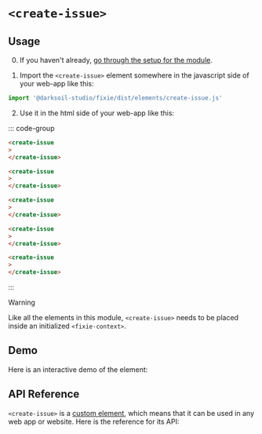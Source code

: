 # `<create-issue>`

## Usage

0. If you haven't already, [go through the setup for the module](/setup).

1. Import the `<create-issue>` element somewhere in the javascript side of your web-app like this:

```js
import '@darksoil-studio/fixie/dist/elements/create-issue.js'
```

2. Use it in the html side of your web-app like this:


::: code-group
```html [Lit]
<create-issue 
>
</create-issue>
```

```html [React]
<create-issue
>
</create-issue>
```

```html [Angular]
<create-issue
>
</create-issue>
```

```html [Vue]
<create-issue
>
</create-issue>
```

```html [Svelte]
<create-issue
>
</create-issue>
```
:::

> [!WARNING]
> Like all the elements in this module, `<create-issue>` needs to be placed inside an initialized `<fixie-context>`.

## Demo

Here is an interactive demo of the element:

<element-demo>
</element-demo>

<script setup>
import { onMounted } from "vue";
import { ProfilesClient, ProfilesStore } from '@darksoil-studio/profiles-zome';
import { demoProfiles, ProfilesZomeMock } from '@darksoil-studio/profiles-zome/dist/mocks.js';
import { decodeHashFromBase64 } from '@holochain/client';
import { render, html } from "lit";

import { FixieZomeMock, sampleIssue } from "../../ui/src/mocks.ts";
import { FixieStore } from "../../ui/src/fixie-store.ts";
import { FixieClient } from "../../ui/src/fixie-client.ts";

onMounted(async () => {
  // Elements need to be imported on the client side, not the SSR side
  // Reference: https://vitepress.dev/guide/ssr-compat#importing-in-mounted-hook
  await import('@api-viewer/docs/lib/api-docs.js');
  await import('@api-viewer/demo/lib/api-demo.js');
  await import('@darksoil-studio/profiles-zome/dist/elements/profiles-context.js');
  if (!customElements.get('fixie-context')) await import('../../ui/src/elements/fixie-context.ts');
  if (!customElements.get('create-issue')) await import('../../ui/src/elements/create-issue.ts');

  const profiles = await demoProfiles();

  const profilesMock = new ProfilesZomeMock(
    profiles,
    Array.from(profiles.keys())[0]
  );
  const profilesStore = new ProfilesStore(new ProfilesClient(profilesMock, "fixie_test"));

  const mock = new FixieZomeMock();
  const client = new FixieClient(mock, "fixie_test");

  const issue = await sampleIssue(client);

  const record = await mock.create_issue(issue);

  const store = new FixieStore(client);
  
  render(html`
    <profiles-context .store=${profilesStore}>
      <fixie-context .store=${store}>
        <api-demo src="custom-elements.json" only="create-issue" exclude-knobs="store">
        </api-demo>
      </fixie-context>
    </profiles-context>
  `, document.querySelector('element-demo'))
  })


</script>

## API Reference

`<create-issue>` is a [custom element](https://web.dev/articles/custom-elements-v1), which means that it can be used in any web app or website. Here is the reference for its API:

<api-docs src="custom-elements.json" only="create-issue">
</api-docs>

